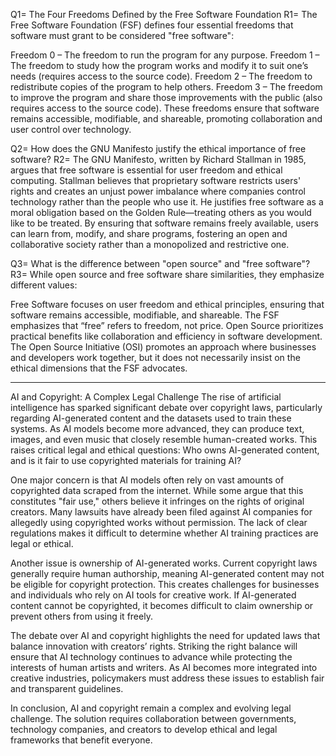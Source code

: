 Q1= The Four Freedoms Defined by the Free Software Foundation
R1= The Free Software Foundation (FSF) defines four essential freedoms that software must grant to be considered "free software":

Freedom 0 – The freedom to run the program for any purpose.
Freedom 1 – The freedom to study how the program works and modify it to suit one’s needs (requires access to the source code).
Freedom 2 – The freedom to redistribute copies of the program to help others.
Freedom 3 – The freedom to improve the program and share those improvements with the public (also requires access to the source code).
These freedoms ensure that software remains accessible, modifiable, and shareable, promoting collaboration and user control over technology.

Q2= How does the GNU Manifesto justify the ethical importance of free software?
R2= The GNU Manifesto, written by Richard Stallman in 1985, argues that free software is essential for user freedom and ethical computing. Stallman believes that proprietary software restricts users' rights and creates an unjust power imbalance where companies control technology rather than the people who use it. He justifies free software as a moral obligation based on the Golden Rule—treating others as you would like to be treated. By ensuring that software remains freely available, users can learn from, modify, and share programs, fostering an open and collaborative society rather than a monopolized and restrictive one.

Q3= What is the difference between "open source" and "free software"?
R3= While open source and free software share similarities, they emphasize different values:

Free Software focuses on user freedom and ethical principles, ensuring that software remains accessible, modifiable, and shareable. The FSF emphasizes that “free” refers to freedom, not price.
Open Source prioritizes practical benefits like collaboration and efficiency in software development. The Open Source Initiative (OSI) promotes an approach where businesses and developers work together, but it does not necessarily insist on the ethical dimensions that the FSF advocates.



------------------------------------------------------------------------------------------------------------------------------------------------------------------------------------------------------------------------





AI and Copyright: A Complex Legal Challenge
The rise of artificial intelligence has sparked significant debate over copyright laws, particularly regarding AI-generated content and the datasets used to train these systems. As AI models become more advanced, they can produce text, images, and even music that closely resemble human-created works. This raises critical legal and ethical questions: Who owns AI-generated content, and is it fair to use copyrighted materials for training AI?

One major concern is that AI models often rely on vast amounts of copyrighted data scraped from the internet. While some argue that this constitutes "fair use," others believe it infringes on the rights of original creators. Many lawsuits have already been filed against AI companies for allegedly using copyrighted works without permission. The lack of clear regulations makes it difficult to determine whether AI training practices are legal or ethical.

Another issue is ownership of AI-generated works. Current copyright laws generally require human authorship, meaning AI-generated content may not be eligible for copyright protection. This creates challenges for businesses and individuals who rely on AI tools for creative work. If AI-generated content cannot be copyrighted, it becomes difficult to claim ownership or prevent others from using it freely.

The debate over AI and copyright highlights the need for updated laws that balance innovation with creators’ rights. Striking the right balance will ensure that AI technology continues to advance while protecting the interests of human artists and writers. As AI becomes more integrated into creative industries, policymakers must address these issues to establish fair and transparent guidelines.

In conclusion, AI and copyright remain a complex and evolving legal challenge. The solution requires collaboration between governments, technology companies, and creators to develop ethical and legal frameworks that benefit everyone.
